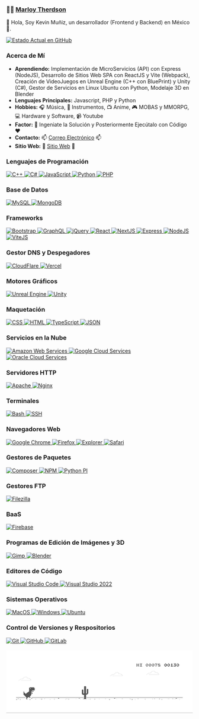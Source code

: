 ###  :man_technologist:  [Marloy Therdson](https://link.socasf.net/portal)

👋 Hola, Soy Kevin Muñiz, un desarrollador (Frontend y Backend) en México 🚀.

[![Estado Actual en GitHub](https://github-readme-stats.vercel.app/api?username=lxinga&count_private=true&show_icons=true&theme=radical)](https://github.com/LxingA)

### Acerca de Mí
-  **Aprendiendo:** Implementación de MicroServicios (API) con Express (NodeJS), Desarrollo de Sitios Web SPA con ReactJS y Vite (Webpack), Creación de VideoJuegos en Unreal Engine (C++ con BluePrint) y Unity (C#), Gestor de Servicios en Linux Ubuntu con Python, Modelaje 3D en Blender
-  **Lenguajes Principales:** Javascript, PHP y Python
-  **Hobbies:** 🎧 Música, 🥁 Instrumentos, 📺 Anime, 🎮 MOBAS y MMORPG, 💻 Hardware y Software, 📹 Youtube
-  **Factor:** 🤔 Ingeniate la Solución y Posteriormente Ejecútalo con Código :heart:
-  **Contacto:** 📫 [Correo Electrónico](mailto:kmunizh@lxinga.dev) 📫
-  **Sitio Web:** 📄 [Sitio Web](https://link.socasf.net/portal) 📄

### Lenguajes de Programación
<div>
  <a href="#">
    <img title="C++" height=80 src="https://cdn.jsdelivr.net/gh/devicons/devicon@latest/icons/cplusplus/cplusplus-original.svg"/>
  </a>
  <a href="#">
    <img title="C#" height=80 src="https://cdn.jsdelivr.net/gh/devicons/devicon@latest/icons/csharp/csharp-original.svg"/>
  </a>
  <a href="#">
    <img title="JavaScript" height=80 src="https://cdn.jsdelivr.net/gh/devicons/devicon@latest/icons/javascript/javascript-plain.svg"/>
  </a>
  <a href="#">
    <img title="Python" height=80 src="https://cdn.jsdelivr.net/gh/devicons/devicon@latest/icons/python/python-original.svg"/>
  </a>
  <a href="#">
    <img title="PHP" height=80 src="https://cdn.jsdelivr.net/gh/devicons/devicon@latest/icons/php/php-original.svg"/>
  </a>
</div>

### Base de Datos
<div>
  <a href="#">
    <img title="MySQL" height=80 src="https://cdn.jsdelivr.net/gh/devicons/devicon@latest/icons/mysql/mysql-original.svg"/>
  </a>
  <a href="#">
    <img title="MongoDB" height=80 src="https://cdn.jsdelivr.net/gh/devicons/devicon@latest/icons/mongodb/mongodb-original.svg"/>
  </a>
</div>

### Frameworks
<div>
  <a href="#">
    <img title="Bootstrap" height=80 src="https://cdn.jsdelivr.net/gh/devicons/devicon@latest/icons/bootstrap/bootstrap-original.svg"/>
  </a>
  <a href="#">
    <img title="GraphQL" height=80 src="https://cdn.jsdelivr.net/gh/devicons/devicon@latest/icons/graphql/graphql-plain.svg"/>
  </a>
  <a href="#">
    <img title="jQuery" height=80 src="https://cdn.jsdelivr.net/gh/devicons/devicon@latest/icons/jquery/jquery-original.svg"/>
  </a>
  <a href="#">
    <img title="React" height=80 src="https://cdn.jsdelivr.net/gh/devicons/devicon@latest/icons/react/react-original.svg"/>
  </a>
  <a href="#">
    <img title="NextJS" height=80 src="https://cdn.jsdelivr.net/gh/devicons/devicon@latest/icons/nextjs/nextjs-original.svg"/>
  </a>
  <a href="#">
    <img title="Express" height=80 src="https://cdn.jsdelivr.net/gh/devicons/devicon@latest/icons/express/express-original.svg"/>
  </a>
  <a href="#">
    <img title="NodeJS" height=80 src="https://cdn.jsdelivr.net/gh/devicons/devicon@latest/icons/nodejs/nodejs-original.svg"/>
  </a>
  <a href="#">
    <img title="ViteJS" height=80 src="https://cdn.jsdelivr.net/gh/devicons/devicon@latest/icons/vitejs/vitejs-original.svg"/>
  </a>
</div>

### Gestor DNS y Despegadores
<div>
  <a href="#">
    <img title="CloudFlare" height=80 src="https://cdn.jsdelivr.net/gh/devicons/devicon@latest/icons/cloudflare/cloudflare-original.svg"/>
  </a>
  <a href="#">
    <img title="Vercel" height=80 src="https://cdn.jsdelivr.net/gh/devicons/devicon@latest/icons/vercel/vercel-original-wordmark.svg"/>
  </a>
</div>

### Motores Gráficos
<div>
  <a href="#">
    <img title="Unreal Engine" height=80 src="https://cdn.jsdelivr.net/gh/devicons/devicon@latest/icons/unrealengine/unrealengine-original.svg"/>
  </a>
  <a href="#">
    <img title="Unity" height=80 src="https://cdn.jsdelivr.net/gh/devicons/devicon@latest/icons/unity/unity-original.svg"/>
  </a>
</div>

### Maquetación
<div>
  <a href="#">
    <img title="CSS" height=80 src="https://cdn.jsdelivr.net/gh/devicons/devicon@latest/icons/css3/css3-original.svg"/>
  </a>
  <a href="#">
    <img title="HTML" height=80 src="https://cdn.jsdelivr.net/gh/devicons/devicon@latest/icons/html5/html5-original.svg"/>
  </a>
  <a href="#">
    <img title="TypeScript" height=80 src="https://cdn.jsdelivr.net/gh/devicons/devicon@latest/icons/typescript/typescript-plain.svg"/>
  </a>
  <a href="#">
    <img title="JSON" height=80 src="https://cdn.jsdelivr.net/gh/devicons/devicon@latest/icons/json/json-original.svg"/>
  </a>
</div>

### Servicios en la Nube
<div>
  <a href="#">
    <img title="Amazon Web Services" height=80 src="https://cdn.jsdelivr.net/gh/devicons/devicon@latest/icons/amazonwebservices/amazonwebservices-plain-wordmark.svg"/>
  </a>
  <a href="#">
    <img title="Google Cloud Services" height=80 src="https://cdn.jsdelivr.net/gh/devicons/devicon@latest/icons/googlecloud/googlecloud-original.svg"/>
  </a>
  <a href="#">
    <img title="Oracle Cloud Services" height=80 src="https://cdn.jsdelivr.net/gh/devicons/devicon@latest/icons/oracle/oracle-original.svg"/>
  </a>
</div>

### Servidores HTTP
<div>
  <a href="#">
    <img title="Apache" height=80 src="https://cdn.jsdelivr.net/gh/devicons/devicon@latest/icons/apache/apache-original-wordmark.svg"/>
  </a>
  <a href="#">
    <img title="Nginx" height=80 src="https://cdn.jsdelivr.net/gh/devicons/devicon@latest/icons/nginx/nginx-original.svg"/>
  </a>
</div>

### Terminales
<div>
  <a href="#">
    <img title="Bash" height=80 src="https://cdn.jsdelivr.net/gh/devicons/devicon@latest/icons/bash/bash-plain.svg"/>
  </a>
  <a href="#">
    <img title="SSH" height=80 src="https://cdn.jsdelivr.net/gh/devicons/devicon@latest/icons/ssh/ssh-original.svg"/>
  </a>
</div>

### Navegadores Web
<div>
  <a href="#">
    <img title="Google Chrome" height=80 src="https://cdn.jsdelivr.net/gh/devicons/devicon@latest/icons/chrome/chrome-original.svg"/>
  </a>
  <a href="#">
    <img title="Firefox" height=80 src="https://cdn.jsdelivr.net/gh/devicons/devicon@latest/icons/firefox/firefox-original.svg"/>
  </a>
  <a href="#">
    <img title="Explorer" height=80 src="https://cdn.jsdelivr.net/gh/devicons/devicon@latest/icons/ie10/ie10-original.svg"/>
  </a>
  <a href="#">
    <img title="Safari" height=80 src="https://cdn.jsdelivr.net/gh/devicons/devicon@latest/icons/safari/safari-original.svg"/>
  </a>
</div>

### Gestores de Paquetes
<div>
  <a href="#">
    <img title="Composer" height=80 src="https://cdn.jsdelivr.net/gh/devicons/devicon@latest/icons/composer/composer-original.svg"/>
  </a>
  <a href="#">
    <img title="NPM" height=80 src="https://cdn.jsdelivr.net/gh/devicons/devicon@latest/icons/npm/npm-original-wordmark.svg"/>
  </a>
  <a href="#">
    <img title="Python PI" height=80 src="https://cdn.jsdelivr.net/gh/devicons/devicon@latest/icons/pypi/pypi-original.svg"/>
  </a>
</div>

### Gestores FTP
<div>
  <a href="#">
    <img title="Filezilla" height=80 src="https://cdn.jsdelivr.net/gh/devicons/devicon@latest/icons/filezilla/filezilla-plain.svg"/>
  </a>
</div>

### BaaS
<div>
  <a href="#">
    <img title="Firebase" height=80 src="https://cdn.jsdelivr.net/gh/devicons/devicon@latest/icons/firebase/firebase-original.svg"/>
  </a>
</div>

### Programas de Edición de Imágenes y 3D
<div>
  <a href="#">
    <img title="Gimp" height=80 src="https://cdn.jsdelivr.net/gh/devicons/devicon@latest/icons/gimp/gimp-original.svg"/>
  </a>
  <a href="#">
    <img title="Blender" height=80 src="https://cdn.jsdelivr.net/gh/devicons/devicon@latest/icons/blender/blender-original.svg"/>
  </a>
</div>

### Editores de Código
<div>
  <a href="#">
    <img title="Visual Studio Code" height=80 src="https://cdn.jsdelivr.net/gh/devicons/devicon@latest/icons/vscode/vscode-original.svg"/>
  </a>
  <a href="#">
    <img title="Visual Studio 2022" height=80 src="https://cdn.jsdelivr.net/gh/devicons/devicon@latest/icons/visualstudio/visualstudio-original.svg"/>
  </a>
</div>

### Sistemas Operativos
<div>
  <a href="#">
    <img title="MacOS" height=80 src="https://cdn.jsdelivr.net/gh/devicons/devicon@latest/icons/apple/apple-original.svg"/>
  </a>
  <a href="#">
    <img title="Windows" height=80 src="https://cdn.jsdelivr.net/gh/devicons/devicon@latest/icons/windows11/windows11-original.svg"/>
  </a>
  <a href="#">
    <img title="Ubuntu" height=80 src="https://cdn.jsdelivr.net/gh/devicons/devicon@latest/icons/ubuntu/ubuntu-original.svg"/>
  </a>
</div>

### Control de Versiones y Respositorios
<div>
  <a href="#">
    <img title="Git" height=80 src="https://cdn.jsdelivr.net/gh/devicons/devicon@latest/icons/git/git-original.svg"/>
  </a>
  <a href="#">
    <img title="GitHub" height=80 src="https://cdn.jsdelivr.net/gh/devicons/devicon@latest/icons/github/github-original.svg"/>
  </a>
  <a href="#">
    <img title="GitLab" height=80 src="https://cdn.jsdelivr.net/gh/devicons/devicon@latest/icons/gitlab/gitlab-original.svg"/>
  </a>
</div>

</br>
<a href="#">
  <img src="https://raw.githubusercontent.com/wangningkai/wangningkai/master/assets/dino.gif"/>
</a>
